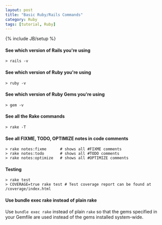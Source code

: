 ```yaml
---
layout: post
title: "Basic Ruby/Rails Commands"
category: Ruby
tags: [tutorial, Ruby]
---
```

{% include JB/setup %}

#### See which version of Rails you're using
    > rails -v

#### See which version of Ruby you're using
    > ruby -v

#### See which version of Ruby Gems you're using
    > gem -v

#### See all the Rake commands
    > rake -T

#### See all FIXME, TODO, OPTIMIZE notes in code comments
    > rake notes:fixme      # shows all #FIXME comments
    > rake notes:todo       # shows all #TODO comments
    > rake notes:optimize   # shows all #OPTIMIZE comments

#### Testing
    > rake test
    > COVERAGE=true rake test # Test coverage report can be found at /coverage/index.html

#### Use bundle exec rake instead of plain rake
Use `bundle exec rake` instead of plain `rake` so that the gems specified in your Gemfile are used
instead of the gems installed system-wide.